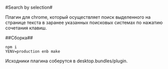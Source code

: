 #Search by selection#

Плагин для chrome, который осуществляет поиск выделенного на странице текста в заранее указанных поисковых системах по
нажатию сочетания клавиш.

##Сборка##
````
npm i
YENV=production enb make
````
Исходники плагина соберутся в desktop.bundles/plugin.
